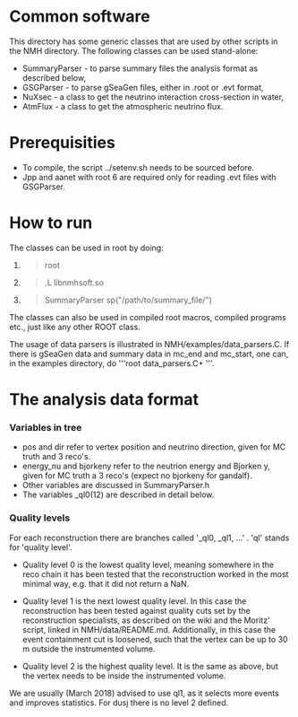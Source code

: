 Common software
===============

This directory has some generic classes that are used by other scripts in the NMH directory. The following classes can be used stand-alone:

* SummaryParser - to parse summary files the analysis format as described below,
* GSGParser     - to parse gSeaGen files, either in .root or .evt format,
* NuXsec        - a class to get the neutrino interaction cross-section in water,
* AtmFlux       - a class to get the atmospheric neutrino flux.

Prerequisities
==============
* To compile, the script ../setenv.sh needs to be sourced before.
* Jpp and aanet with root 6 are required only for reading .evt files with GSGParser.

How to run
==============

The classes can be used in root by doing:
1. > root
2. > .L libnmhsoft.so
3. > SummaryParser sp("/path/to/summary_file/")

The classes can also be used in compiled root macros, compiled programs etc., just like any other ROOT class.

The usage of data parsers is illustrated in NMH/examples/data_parsers.C. If there is gSeaGen data and summary data in mc_end and mc_start, one can, in the examples directory, do '''root data_parsers.C+ '''.

The analysis data format
========================

### Variables in tree
* pos and dir refer to vertex position and neutrino direction, given for MC truth and 3 reco's.
* energy_nu and bjorkeny refer to the neutrion energy and Bjorken y, given for MC truth a 3 reco's (expect no bjorkeny for gandalf).
* Other variables are discussed in SummaryParser.h
* The variables <reco>_ql0(12) are described in detail below.

### Quality levels

For each reconstruction there are branches called '<reco>_ql0, <reco>_ql1, ...' .  'ql' stands for 'quality level'.

* Quality level 0 is the lowest quality level, meaning somewhere in the reco chain it has been tested that the reconstruction worked in the most minimal way, e.g. that it did not return a NaN.

* Quality level 1 is the next lowest quality level. In this case the reconstruction has been tested against quality cuts set by the reconstruction specialists, as described on the wiki and the Moritz' script, linked in NMH/data/README.md. Additionally, in this case the event containment cut is loosened, such that the vertex can be up to 30 m outside the instrumented volume.

* Quality level 2 is the highest quality level. It is the same as above, but the vertex needs to be inside the instrumented volume.

We are usually (March 2018) advised to use ql1, as it selects more events and improves
statistics. For dusj there is no level 2 defined.